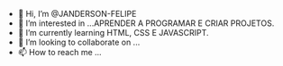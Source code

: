 - 👋 Hi, I’m @JANDERSON-FELIPE
- 👀 I’m interested in ...APRENDER A PROGRAMAR E CRIAR PROJETOS.
- 🌱 I’m currently learning HTML, CSS E JAVASCRIPT.
- 💞️ I’m looking to collaborate on ...
- 📫 How to reach me ...

<!---
JANDERSON-FELIPE/JANDERSON-FELIPE is a ✨ special ✨ repository because its `README.md` (this file) appears on your GitHub profile.
You can click the Preview link to take a look at your changes.
--->
